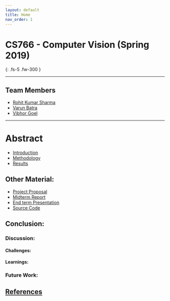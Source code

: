 ```yaml
---
layout: default
title: Home
nav_order: 1
---
```


# CS766 - Computer Vision (Spring 2019)
{: .fs-5 .fw-300 }

---

## Team Members
- [Rohit Kumar Sharma](mailto:rsharma@cs.wisc.edu)
- [Varun Batra](mailto:vbatra@wisc.edu)
- [Vibhor Goel](mailto:vgoel5@wisc.edu)

---
# Abstract


* [Introduction](introduction.md)
* [Methodology](methodology.md)
* [Results](results.md)

## Other Material:
- [Project Proposal]()
- [Midterm Report]()
- [End term Presentation]()
- [Source Code]()

## Conclusion:
### Discussion:
#### Challenges:
#### Learnings:

### Future Work:

## [References](references.md)
